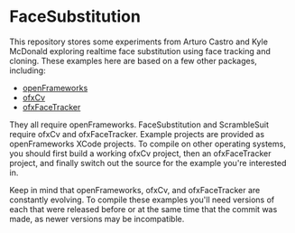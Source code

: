 # FaceSubstitution

This repository stores some experiments from Arturo Castro and Kyle McDonald exploring realtime face substitution using face tracking and cloning. These examples here are based on a few other packages, including:

* [openFrameworks](http://www.openframeworks.cc/)
* [ofxCv](https://github.com/kylemcdonald/ofxCv)
* [ofxFaceTracker](https://github.com/kylemcdonald/ofxFaceTracker)

They all require openFrameworks. FaceSubstitution and ScrambleSuit require ofxCv and ofxFaceTracker. Example projects are provided as openFrameworks XCode projects. To compile on other operating systems, you should first build a working ofxCv project, then an ofxFaceTracker project, and finally switch out the source for the example you're interested in.

Keep in mind that openFrameworks, ofxCv, and ofxFaceTracker are constantly evolving. To compile these examples you'll need versions of each that were released before or at the same time that the commit was made, as newer versions may be incompatible.